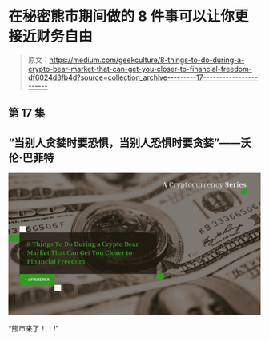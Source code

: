 # 在秘密熊市期间做的 8 件事可以让你更接近财务自由

> 原文：<https://medium.com/geekculture/8-things-to-do-during-a-crypto-bear-market-that-can-get-you-closer-to-financial-freedom-df6024d3fb4d?source=collection_archive---------17----------------------->

## 第 17 集

## “当别人贪婪时要恐惧，当别人恐惧时要贪婪”——沃伦·巴菲特

![](img/3b731a353ead25586578403602c9cb78.png)

“熊市来了！！!"